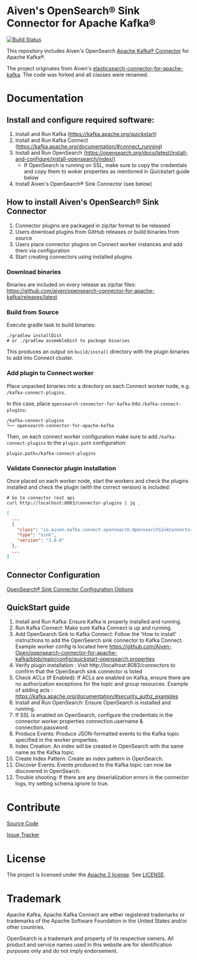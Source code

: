 # Aiven's OpenSearch® Sink Connector for Apache Kafka®

[![Build Status](https://github.com/aiven/opensearch-connector-for-apache-kafka/actions/workflows/master_push_workflow.yml/badge.svg)](https://github.com/aiven/opensearch-connector-for-apache-kafka/actions)

This repository includes Aiven's OpenSearch [Apache Kafka® Connector](http://kafka.apache.org/documentation.html#connect) for Apache
Kafka®.

The project originates from
Aiven's [elasticsearch-connector-for-apache-kafka](https://github.com/aiven/elasticsearch-connector-for-apache-kafka).
The code was forked and all classes were renamed.

# Documentation

## Install and configure required software:
1. Install and Run Kafka (https://kafka.apache.org/quickstart)
2. Install and Run Kafka Connect (https://kafka.apache.org/documentation/#connect_running)
3. Install and Run OpenSearch (https://opensearch.org/docs/latest/install-and-configure/install-opensearch/index/)
    - If OpenSearch is running on SSL, make sure to copy the credentials and copy them to woker properties as mentioned in Quickstart guide below
4. Install Aiven's OpenSearch® Sink Connector (see below)

## How to install Aiven's OpenSearch® Sink Connector

1. Connector plugins are packaged in zip/tar format to be released
2. Users download plugins from GitHub releases or build binaries from source
3. Users place connector plugins on Connect worker instances and add them via configuration
4. Start creating connectors using installed plugins

### Download binaries

Binaries are included on every release as zip/tar files: https://github.com/aiven/opensearch-connector-for-apache-kafka/releases/latest

### Build from Source

Execute gradle task to build binaries:

```shell
./gradlew installDist
# or ./gradlew assembleDist to package binaries
```

This produces an output on `build/install` directory with the plugin binaries to add into Connect cluster.

### Add plugin to Connect worker

Place unpacked binaries into a directory on each Connect worker node, e.g. `/kafka-connect-plugins`.

In this case, place `opensearch-connector-for-kafka` into `/kafka-connect-plugins`:

```
/kafka-connect-plugins
└── opensearch-connector-for-apache-kafka
```

Then, on each connect worker configuration make sure to add `/kafka-connect-plugins` to the `plugin.path` configuration:

```properties
plugin.path=/kafka-connect-plugins
```

### Validate Connector plugin installation

Once placed on each worker node, start the workers and check the plugins installed
and check the plugin (with the correct version) is included:

```shell
# Go to connector rest api
curl http://localhost:8083/connector-plugins | jq .
```
```json
[
  ...
  {
    "class": "io.aiven.kafka.connect.opensearch.OpensearchSinkConnector",
    "type": "sink",
    "version": "3.0.0"
  },
  ...
]
```

## Connector Configuration

[OpenSearch® Sink Connector Configuration Options](docs/opensearch-sink-connector-config-options.rst)

## QuickStart guide

1. Install and Run Kafka: Ensure Kafka is properly installed and running.
2. Run Kafka Connect: Make sure Kafka Connect is up and running.
3. Add OpenSearch Sink to Kafka Connect: Follow the 'How to install' instructions to add the OpenSearch sink connector to Kafka Connect. Example worker config is located here https://github.com/Aiven-Open/opensearch-connector-for-apache-kafka/blob/main/config/quickstart-opensearch.properties
4. Verify plugin installation : Visit http://localhost:8083/connectors to confirm that the OpenSearch sink connector is listed
5. Check ACLs (If Enabled): If ACLs are enabled on Kafka, ensure there are no authorization exceptions for the topic and group resources. Example of adding acls : https://kafka.apache.org/documentation/#security_authz_examples
6. Install and Run OpenSearch: Ensure OpenSearch is installed and running.
7. If SSL is enabled on OpenSearch, configure the credentials in the connector worker properties connection.username & connection.password.
8. Produce Events: Produce JSON-formatted events to the Kafka topic specified in the worker properties.
9. Index Creation: An index will be created in OpenSearch with the same name as the Kafka topic.
10. Create Index Pattern: Create an index pattern in OpenSearch.
11. Discover Events: Events produced to the Kafka topic can now be discovered in OpenSearch.
12. Trouble shooting: If there are any deserialization errors in the connector logs, try setting schema.ignore to true.

# Contribute

[Source Code](https://github.com/aiven/aiven-kafka-connect-opensearch)

[Issue Tracker](https://github.com/aiven/aiven-kafka-connect-opensearch/issues)

# License

The project is licensed under the [Apache 2 license](https://www.apache.org/licenses/LICENSE-2.0).
See [LICENSE](LICENSE).

# Trademark

Apache Kafka, Apache Kafka Connect are either registered trademarks or trademarks of the Apache Software Foundation in the United States and/or other countries.

OpenSearch is a trademark and property of its respective owners. All product and service names used in this website are for identification purposes only and do not imply endorsement.
